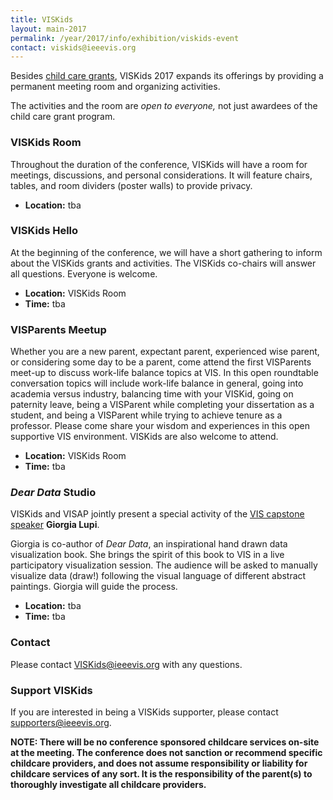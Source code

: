 ```yaml
---
title: VISKids
layout: main-2017
permalink: /year/2017/info/exhibition/viskids-event
contact: viskids@ieeevis.org
---
```


Besides [child care grants](./viskids-child-care-grants),
VISKids 2017 expands its offerings
by providing a permanent meeting room and organizing activities.

The activities and the room are *open to everyone,* not just awardees of the child care grant program.


### VISKids Room

Throughout the duration of the conference,
VISKids will have a room for meetings, discussions,
and personal considerations.
It will feature chairs, tables, and room dividers (poster walls)
to provide privacy.

- **Location:** tba

### VISKids Hello

At the beginning of the conference,
we will have a short gathering
to inform about the VISKids grants and activities.
The VISKids co-chairs will answer all questions.
Everyone is welcome.

- **Location:** VISKids Room
- **Time:** tba


### VISParents Meetup

Whether you are a new parent, expectant parent, experienced wise parent, or considering some day to be a parent, come attend the first VISParents meet-up to discuss work-life balance topics at VIS.  In this open roundtable conversation topics will include work-life balance in general, going into academia versus industry, balancing time with your VISKid, going on paternity leave, being a VISParent while completing your dissertation as a student, and being a VISParent while trying to achieve tenure as a professor.  Please come share your wisdom and experiences in this open supportive VIS environment.  VISKids are also welcome to attend.

- **Location:** VISKids Room
- **Time:** tba


### _Dear Data_ Studio

VISKids and VISAP jointly present a special activity of the [VIS capstone speaker](../../capstone) **Giorgia Lupi**.

Giorgia is co-author of _Dear Data_, an inspirational hand drawn data visualization book.
She brings the spirit of this book to VIS in a live participatory visualization session.
The audience will be asked to manually visualize data (draw!)
following the visual language of different abstract paintings.
Giorgia will guide the process.

- **Location:** tba
- **Time:** tba


### Contact

Please contact [VISKids@ieeevis.org](mailto:VISKids@ieeevis.org) with any questions.
 
### Support VISKids

If you are interested in being a VISKids supporter, please contact [supporters@ieeevis.org](mailto:supporters@ieeevis.org).
 
**NOTE: There will be no conference sponsored childcare services
on-site at the meeting. The conference does not sanction or recommend
specific childcare providers, and does not assume responsibility or
liability for childcare services of any sort. It is the responsibility
of the parent(s) to thoroughly investigate all childcare providers.**


